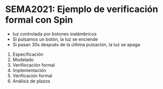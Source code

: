 # SEMA2021: Ejemplo de verificación formal con Spin

- luz controlada por botones inalámbricos
- Si pulsamos un botón, la luz se enciende
- Si pasan 30s después de la úiltima pulsación, la luz se apaga

1. Especificación
2. Modelado
3. Verifiocación formal
4. Implementación
5. Verificación formal
6. Análisis de plazos
